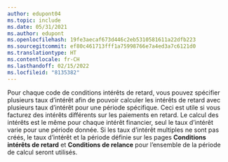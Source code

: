 ```yaml
---
author: edupont04
ms.topic: include
ms.date: 05/31/2021
ms.author: edupont
ms.openlocfilehash: 19fe3aecaf673d446c2eb5310581611a22dfb223
ms.sourcegitcommit: ef80c461713fff1a75998766e7a4ed3a7c6121d0
ms.translationtype: HT
ms.contentlocale: fr-CH
ms.lasthandoff: 02/15/2022
ms.locfileid: "8135382"
---
```

Pour chaque code de conditions intérêts de retard, vous pouvez spécifier plusieurs taux d’intérêt afin de pouvoir calculer les intérêts de retard avec plusieurs taux d’intérêt pour une période spécifique. Ceci est utile si vous facturez des intérêts différents sur les paiements en retard. Le calcul des intérêts est le même pour chaque intérêt financier, seul le taux d’intérêt varie pour une période donnée. Si les taux d’intérêt multiples ne sont pas créés, le taux d’intérêt et la période définie sur les pages **Conditions intérêts de retard** et **Conditions de relance** pour l’ensemble de la période de calcul seront utilisés.